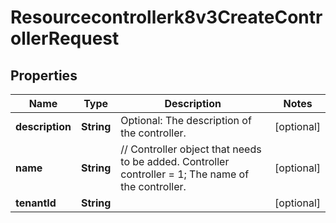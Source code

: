 

# Resourcecontrollerk8v3CreateControllerRequest


## Properties

| Name | Type | Description | Notes |
|------------ | ------------- | ------------- | -------------|
|**description** | **String** | Optional: The description of the controller. |  [optional] |
|**name** | **String** | // Controller object that needs to be added.   Controller controller &#x3D; 1; The name of the controller. |  [optional] |
|**tenantId** | **String** |  |  [optional] |



